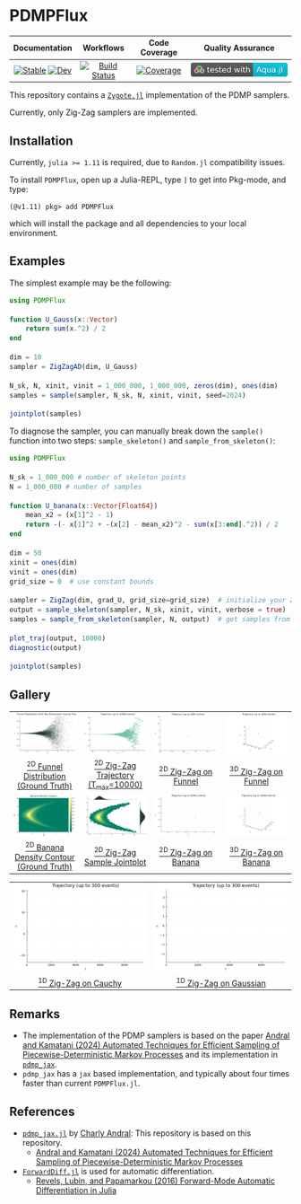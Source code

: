 # PDMPFlux

| Documentation | Workflows | Code Coverage | Quality Assurance |
|:-------------:|:---------:|:-------------:|:-----------------:|
| [![Stable](https://img.shields.io/badge/docs-stable-blue.svg)](https://162348.github.io/PDMPFlux.jl/stable/) [![Dev](https://img.shields.io/badge/docs-dev-blue.svg)](https://162348.github.io/PDMPFlux.jl/dev/) | [![Build Status](https://github.com/162348/PDMPFlux.jl/actions/workflows/CI.yml/badge.svg?branch=main)](https://github.com/162348/PDMPFlux.jl/actions/workflows/CI.yml?query=branch%3Amain) | [![Coverage](https://codecov.io/gh/162348/PDMPFlux.jl/branch/main/graph/badge.svg)](https://codecov.io/gh/162348/PDMPFlux.jl) | [![Aqua QA](https://raw.githubusercontent.com/JuliaTesting/Aqua.jl/master/badge.svg)](https://github.com/JuliaTesting/Aqua.jl) |

This repository contains a [`Zygote.jl`](https://github.com/FluxML/Zygote.jl) implementation of the PDMP samplers.

Currently, only Zig-Zag samplers are implemented.

## Installation

Currently, `julia >= 1.11` is required, due to `Random.jl` compatibility issues.

To install `PDMPFlux`, open up a Julia-REPL, type `]` to get into Pkg-mode, and type:

```julia-repl
(@v1.11) pkg> add PDMPFlux
```

which will install the package and all dependencies to your local environment.

## Examples

The simplest example may be the following:

```julia
using PDMPFlux

function U_Gauss(x::Vector)
    return sum(x.^2) / 2
end

dim = 10
sampler = ZigZagAD(dim, U_Gauss)

N_sk, N, xinit, vinit = 1_000_000, 1_000_000, zeros(dim), ones(dim)
samples = sample(sampler, N_sk, N, xinit, vinit, seed=2024)

jointplot(samples)
```

To diagnose the sampler, you can manually break down the `sample()` function into two steps: `sample_skeleton()` and `sample_from_skeleton()`:

```julia
using PDMPFlux

N_sk = 1_000_000 # number of skeleton points
N = 1_000_000 # number of samples

function U_banana(x::Vector{Float64})
    mean_x2 = (x[1]^2 - 1)
    return -(- x[1]^2 + -(x[2] - mean_x2)^2 - sum(x[3:end].^2)) / 2
end

dim = 50
xinit = ones(dim)
vinit = ones(dim)
grid_size = 0  # use constant bounds

sampler = ZigZag(dim, grad_U, grid_size=grid_size)  # initialize your Zig-Zag sampler
output = sample_skeleton(sampler, N_sk, xinit, vinit, verbose = true)  # simulate skeleton points
samples = sample_from_skeleton(sampler, N, output)  # get samples from the skeleton points

plot_traj(output, 10000)
diagnostic(output)

jointplot(samples)
```

## Gallery

<table>
    <tbody>
        <tr>
            <td style="width: 25%;"><img src="examples/Funnel/Funnel_GroundTruthSamples.svg"></td>
            <td style="width: 25%;"><img src="examples/Funnel/ZigZag_Funnel2D_trajectory.svg"></td>
            <td style="width: 25%;"><img src="examples/Funnel/ZigZag_Funnel2D.gif"></td>
            <td style="width: 25%;"><img src="examples/Funnel/ZigZag_Funnel3D_2.gif"></td>
        </tr>
        <tr>
            <td align="center"><a href="examples/ZigZag_Funnel3D.jl"><sup>2D</sup> Funnel Distribution (Ground Truth)</a></td>
            <td align="center"><a href="examples/ZigZag_Funnel3D.jl"><sup>2D</sup> Zig-Zag Trajectory (T<sub>max</sub>=10000)</a></td>
            <td align="center"><a href="examples/ZigZag_Funnel3D.jl"><sup>2D</sup> Zig-Zag on Funnel</a></td>
            <td align="center"><a href="examples/ZigZag_Funnel3D.jl"><sup>3D</sup> Zig-Zag on Funnel</a></td>
        </tr>
        <tr>
            <td style="width: 25%;"><img src="assets/banana_density.svg"></td>
            <td style="width: 25%;"><img src="assets/banana_jointplot.svg"></td>
            <td style="width: 25%;"><img src="assets/ZigZag_Banana2D_2.gif"></td>
            <td style="width: 25%;"><img src="assets/ZigZag_Banana3D.gif"></td>
        </tr>
        <tr>
            <td align="center"><a href="test/runtests.jl"><sup>2D</sup> Banana Density Contour (Ground Truth)</a></td>
            <td align="center"><a href="test/runtests.jl"><sup>2D</sup> Zig-Zag Sample Jointplot</a></td>
            <td align="center"><a href="test/runtests.jl"><sup>2D</sup> Zig-Zag on Banana</a></td>
            <td align="center"><a href="test/runtests.jl"><sup>3D</sup> Zig-Zag on Banana</a></td>
        </tr>
    </tbody>
</table>

<table>
    <tbody>
        <tr>
            <td style="width: 50%;"><img src="assets/Cauchy1D.gif"></td>
            <td style="width: 50%;"><img src="assets/Gauss1D.gif"></td>
        </tr>
        <tr>
            <td align="center"><a href="test/1d_test.jl"><sup>1D</sup> Zig-Zag on Cauchy</a></td>
            <td align="center"><a href="test/1d_test.jl"><sup>1D</sup> Zig-Zag on Gaussian</a></td>
        </tr>
    </tbody>
</table>

## Remarks

- The implementation of the PDMP samplers is based on the paper [Andral and Kamatani (2024) Automated Techniques for Efficient Sampling of Piecewise-Deterministic Markov Processes](https://arxiv.org/abs/2408.03682) and its implementation in [`pdmp_jax`](https://github.com/charlyandral/pdmp_jax).
- `pdmp_jax` has a `jax` based implementation, and typically about four times faster than current `PDMPFlux.jl`.

## References

* [`pdmp_jax.jl`](https://github.com/charlyandral/pdmp_jax) by [Charly Andral](https://github.com/charlyandral): This repository is based on this repository.
  * [Andral and Kamatani (2024) Automated Techniques for Efficient Sampling of Piecewise-Deterministic Markov Processes](https://arxiv.org/abs/2408.03682)
* [`ForwardDiff.jl`](https://github.com/JuliaDiff/ForwardDiff.jl) is used for automatic differentiation.
  * [Revels, Lubin, and Papamarkou (2016) Forward-Mode Automatic Differentiation in Julia](https://arxiv.org/abs/1607.07892)
